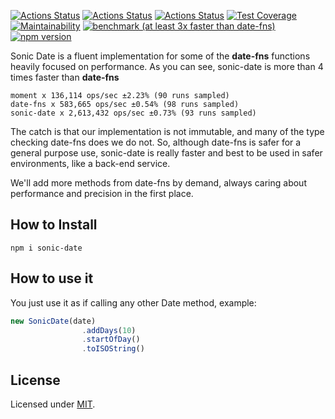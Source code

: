 [![Actions Status](https://github.com/Codibre/sonic-date/workflows/build/badge.svg)](https://github.com/Codibre/sonic-date/actions)
[![Actions Status](https://github.com/Codibre/sonic-date/workflows/test/badge.svg)](https://github.com/Codibre/sonic-date/actions)
[![Actions Status](https://github.com/Codibre/sonic-date/workflows/lint/badge.svg)](https://github.com/Codibre/sonic-date/actions)
[![Test Coverage](https://api.codeclimate.com/v1/badges/49e63bae262ffe1388d8/test_coverage)](https://codeclimate.com/github/Codibre/sonic-date/test_coverage)
[![Maintainability](https://api.codeclimate.com/v1/badges/49e63bae262ffe1388d8/maintainability)](https://codeclimate.com/github/Codibre/sonic-date/maintainability)
[![benchmark (at least 3x faster than date-fns)](https://github.com/Codibre/sonic-date/actions/workflows/benchmark.yml/badge.svg)](https://github.com/Codibre/sonic-date/actions/workflows/benchmark.yml)
[![npm version](https://badge.fury.io/js/sonic-date.svg)](https://badge.fury.io/js/sonic-date)

Sonic Date is a fluent implementation for some of the **date-fns** functions heavily focused on performance.
As you can see, sonic-date is more than 4 times faster than **date-fns**

```
moment x 136,114 ops/sec ±2.23% (90 runs sampled)
date-fns x 583,665 ops/sec ±0.54% (98 runs sampled)
sonic-date x 2,613,432 ops/sec ±0.73% (93 runs sampled)
```

The catch is that our implementation is not immutable, and many of the type checking date-fns does we do not. So, although date-fns is safer for a general purpose use, sonic-date is really faster and best to be used in safer environments, like a back-end service.

We'll add more methods from date-fns by demand, always caring about performance and precision in the first place.

## How to Install

```
npm i sonic-date
```

## How to use it

You just use it as if calling any other Date method, example:

```ts
new SonicDate(date)
				.addDays(10)
				.startOfDay()
				.toISOString()
```

## License

Licensed under [MIT](https://en.wikipedia.org/wiki/MIT_License).
